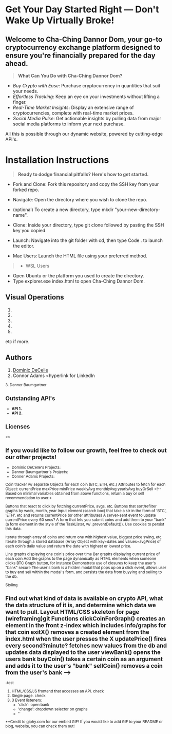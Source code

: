 # **Get Your Day Started Right — Don't Wake Up Virtually Broke!**

## Welcome to Cha-Ching Dannor Dom, your go-to cryptocurrency exchange platform designed to ensure you're financially prepared for the day ahead.

> **What Can You Do with Cha-Ching Dannor Dom?**

* *Buy Crypto with Ease*: Purchase cryptocurrency in quantities that suit your needs.
* *Effortless Tracking*: Keep an eye on your investments without lifting a finger.
* *Real-Time Market Insights*: Display an extensive range of cryptocurrencies, complete with real-time market prices.
* *Social Media Pulse*: Get actionable insights by pulling data from major social media platforms to inform your next purchase.

All this is possible through our dynamic website, powered by cutting-edge API's.

# Installation Instructions

> **Ready to dodge financial pitfalls? Here's how to get started.**


* Fork and Clone: Fork this repository and copy the SSH key from your forked repo.

* Navigate: Open the directory where you wish to clone the repo.
*  (optional) To create a new directory, type mkdir "your-new-directory-name".

* Clone: Inside your directory, type git clone followed by pasting the SSH key you copied.

* Launch: Navigate into the git folder with cd, then type Code . to launch the editor.

* Mac Users:
Launch the HTML file using your preferred method.

>* WSL Users
* Open Ubuntu or the platform you used to create the directory.
* Type explorer.exe index.html to open Cha-Ching Dannor Dom.



## Visual Operations

1.
2.
3.
4.
5.
etc if more.



## Authors

1. [Dominic DeCelle](https://www.linkedin.com/in/dominic-decelle-376b02292/)
2. Connor Adams <hyperlink for LinkedIn
<small photo image of you Connor>
3. Danner Baumgartner <hyperlink for LinkedIn
<Small photo of you Danner>


## Outstanding API's
* **API 1.**
* **API 2.** 





## **Licenses**




<>

## If you would like to follow our growth, feel free to check out our other projects!
* Dominic DeCelle's Projects:
* Danner Baumgartner's Projects:
* Conner Adams Projects:

<!-- Crypto tracker as name?
A crypto currency display and search website with filtering options, and graphs.

<!-- Returned collection from JSON server or API -->
Coin tracker w/ separate Objects for each coin (BTC, ETH, etc.)
Attributes to fetch for each Object:
currentPrice <!-- Simply retrieves an integer from database. -->
maxPrice <!-- Write a function that fetches all currentPrice values and returns highest one. -->
minPrice <!-- Same as above but lowest. -->
weeklyAvg <!-- Write a function that takes a set of currentPrice values and returns their avg. -->
monthlyAvg <!-- Same as above but monthly. -->
yearlyAvg <!-- Same as above but yearly. --><!-- We could write a higher order timespanAverager function that takes a different timespan (week, mo, year) and returns the average of currentPrice over that timespan, like the fareMultiplier func in the taxi lab. -->
buyOrSell <!-- Based on minimal variables obtained from above functions, return a buy or sell recommendation to user.>

<!-- Possible Event Listeners -->
Buttons that react to click by fetching currentPrice, avgs, etc.
Buttons that sort/refilter graphs by week, month, year
Input element (search box) that take a str in the form of 'BTC', 'ETH', etc and returns currentPrice (or other attributes)
A server-sent event to update currentPrice every 60 secs?
A form that lets you submit coins and add them to your "bank" (a form element in the style of the TaskLister, w/ .preventDefault()).
Use cookies to persist this data.

<!-- Array Iteration -->
Iterate through array of coins and return one with highest value, biggest price swing, etc.
Iterate through a stored database (Array Object with key=dates and values=avgPrice) of each coin's daily value and return the date with highest or lowest price.

<!-- Other Sexy Ideas -->
Line graphs displaying one coin's price over time
Bar graphs displaying current price of each coin
Add the graphs to the page dynamically as HTML elements when someone clicks BTC Graph button, for instance
Demonstrate use of closures to keep the user's "bank" secure
The user's bank is a hidden modal that pops up on a click event, allows user to buy and sell within the modal's form, and persists the data from buyying and selling to the db.


<!-- DIVISION OF TASKS -->
Styling

<!-- TO DO LIST -->
Find out what kind of data is available on crypto API, what the data structure of it is, and determine which data we want to pull.
Layout HTML/CSS skeleton for page (wireframing)git
Functions
clickCoinForGraph() creates an element in the front z-index which includes info/graphs for that coin
exitX() removes a created element from the index.html when the user presses the X
updatePrice() fires every second?minute? fetches new values from the db and updates data displayed to the user
viewBank() opens the users bank
buyCoin() takes a certain coin as an argument and adds it to the user's "bank"
sellCoin() removes a coin from the user's bank -->
-

-test

<!-- Requirements -->
1. HTML/CSS/JS frontend that accesses an API. check
2. Single page. check
3. 3 Event listeners:
    - 'click': open bank
    - 'change': dropdown selector on graphs
    - ''

<!-- Credits -->
**Credit to giphy.com for our embed GIF! 
If you would like to add GIF to your README or blog, website, you can check them out!
